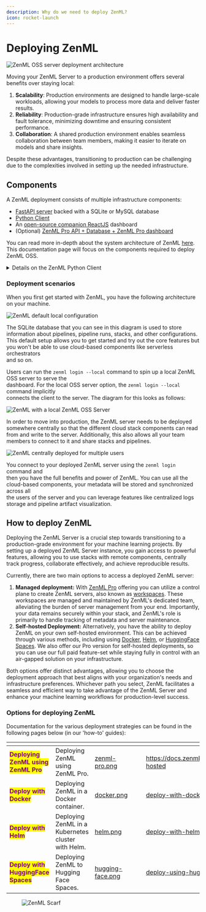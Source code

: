 ```yaml
---
description: Why do we need to deploy ZenML?
icon: rocket-launch
---
```


# Deploying ZenML

![ZenML OSS server deployment architecture](../../.gitbook/assets/oss_simple_deployment.png)

Moving your ZenML Server to a production environment offers several benefits over staying local:

1. **Scalability**: Production environments are designed to handle large-scale workloads, allowing your models to process more data and deliver faster results.
2. **Reliability**: Production-grade infrastructure ensures high availability and fault tolerance, minimizing downtime and ensuring consistent performance.
3. **Collaboration**: A shared production environment enables seamless collaboration between team members, making it easier to iterate on models and share insights.

Despite these advantages, transitioning to production can be challenging due to the complexities involved in setting up the needed infrastructure.

## Components

A ZenML deployment consists of multiple infrastructure components:

* [FastAPI server](https://github.com/zenml-io/zenml/tree/main/src/zenml/zen_server) backed with a SQLite or MySQL database
* [Python Client](https://github.com/zenml-io/zenml/tree/main/src/zenml)
* An [open-source companion ReactJS](https://github.com/zenml-io/zenml-dashboard) dashboard
* (Optional) [ZenML Pro API + Database + ZenML Pro dashboard](../system-architectures.md)

You can read more in-depth about the system architecture of ZenML [here](../system-architectures.md).\
This documentation page will focus on the components required to deploy ZenML OSS.

<details>

<summary>Details on the ZenML Python Client</summary>

The ZenML client is a Python package that you can install on your machine. It\
is used to interact with the ZenML server. You can install it using the `pip`\
command as outlined [here](../installation.md).

This Python package gives you [the `zenml` command-line interface](https://sdkdocs.zenml.io/latest/cli.html) which\
you can use to interact with the ZenML server for common tasks like managing\
stacks, setting up secrets, and so on. It also gives you the general framework that lets you[author and deploy pipelines](https://docs.zenml.io/user-guides/starter-guide) and so forth.

If you want to have more fine-grained control and access to the metadata that\
ZenML manages, you can use the Python SDK to access the API. This allows you to\
create your own custom automations and scripts and is the most common way teams\
access the metadata stored in the ZenML server. The full documentation for the\
Python SDK can be found [here](https://sdkdocs.zenml.io/latest/). The full HTTP[API documentation](https://docs.zenml.io/reference/api-reference) can also be found by adding the`/doc` suffix to the URL when accessing your deployed ZenML server.

</details>

### Deployment scenarios

When you first get started with ZenML, you have the following architecture on your machine.

![ZenML default local configuration](../../.gitbook/assets/Scenario1.png)

The SQLite database that you can see in this diagram is used to store\
information about pipelines, pipeline runs, stacks, and other configurations.\
This default setup allows you to get started and try out the core features but\
you won't be able to use cloud-based components like serverless orchestrators\
and so on.

Users can run the `zenml login --local` command to spin up a local ZenML OSS server to serve the\
dashboard. For the local OSS server option, the `zenml login --local` command implicitly\
connects the client to the server. The diagram for this looks as follows:

![ZenML with a local ZenML OSS Server](../../.gitbook/assets/Scenario2.png)

In order to move into production, the ZenML server needs to be deployed somewhere centrally so that the different cloud stack components can read from and write to the server. Additionally, this also allows all your team members to connect to it and share stacks and pipelines.

![ZenML centrally deployed for multiple users](../../.gitbook/assets/Scenario3.2.png)

You connect to your deployed ZenML server using the `zenml login` command and\
then you have the full benefits and power of ZenML. You can use all the\
cloud-based components, your metadata will be stored and synchronized across all\
the users of the server and you can leverage features like centralized logs\
storage and pipeline artifact visualization.

## How to deploy ZenML

Deploying the ZenML Server is a crucial step towards transitioning to a production-grade environment for your machine learning projects. By setting up a deployed ZenML Server instance, you gain access to powerful features, allowing you to use stacks with remote components, centrally track progress, collaborate effectively, and achieve reproducible results.

Currently, there are two main options to access a deployed ZenML server:

1. **Managed deployment:** With [ZenML Pro](https://docs.zenml.io/pro) offering you can utilize a control plane to create ZenML servers, also known as [workspaces](https://docs.zenml.io/pro/core-concepts/workspaces). These workspaces are managed and maintained by ZenML's dedicated team, alleviating the burden of server management from your end. Importantly, your data remains securely within your stack, and ZenML's role is primarily to handle tracking of metadata and server maintenance.
2. **Self-hosted Deployment:** Alternatively, you have the ability to deploy ZenML on your own self-hosted environment. This can be achieved through various methods, including using [Docker](deploy-with-docker.md), [Helm](deploy-with-helm.md), or [HuggingFace Spaces](deploy-using-huggingface-spaces.md). We also offer our Pro version for self-hosted deployments, so you can use our full paid feature-set while staying fully in control with an air-gapped solution on your infrastructure.

Both options offer distinct advantages, allowing you to choose the deployment approach that best aligns with your organization's needs and infrastructure preferences. Whichever path you select, ZenML facilitates a seamless and efficient way to take advantage of the ZenML Server and enhance your machine learning workflows for production-level success.

### Options for deploying ZenML

Documentation for the various deployment strategies can be found in the following pages below (in our 'how-to' guides):

<table data-card-size="large" data-view="cards"><thead><tr><th></th><th></th><th data-hidden data-card-cover data-type="files"></th><th data-hidden></th><th data-hidden data-type="content-ref"></th><th data-hidden data-card-target data-type="content-ref"></th></tr></thead><tbody><tr><td><mark style="color:purple;"><strong>Deploying ZenML using ZenML Pro</strong></mark></td><td>Deploying ZenML using ZenML Pro.</td><td><a href="../../.gitbook/assets/zenml-pro.png">zenml-pro.png</a></td><td></td><td></td><td><a href="https://docs.zenml.io/pro/deployments/self-hosted">https://docs.zenml.io/pro/deployments/self-hosted</a></td></tr><tr><td><mark style="color:purple;"><strong>Deploy with Docker</strong></mark></td><td>Deploying ZenML in a Docker container.</td><td><a href="../../.gitbook/assets/docker.png">docker.png</a></td><td></td><td></td><td><a href="deploy-with-docker.md">deploy-with-docker.md</a></td></tr><tr><td><mark style="color:purple;"><strong>Deploy with Helm</strong></mark></td><td>Deploying ZenML in a Kubernetes cluster with Helm.</td><td><a href="../../.gitbook/assets/helm.png">helm.png</a></td><td></td><td></td><td><a href="deploy-with-helm.md">deploy-with-helm.md</a></td></tr><tr><td><mark style="color:purple;"><strong>Deploy with HuggingFace Spaces</strong></mark></td><td>Deploying ZenML to Hugging Face Spaces.</td><td><a href="../../.gitbook/assets/hugging-face.png">hugging-face.png</a></td><td></td><td></td><td><a href="deploy-using-huggingface-spaces.md">deploy-using-huggingface-spaces.md</a></td></tr></tbody></table>

<figure><img src="https://static.scarf.sh/a.png?x-pxid=f0b4f458-0a54-4fcd-aa95-d5ee424815bc" alt="ZenML Scarf"><figcaption></figcaption></figure>
